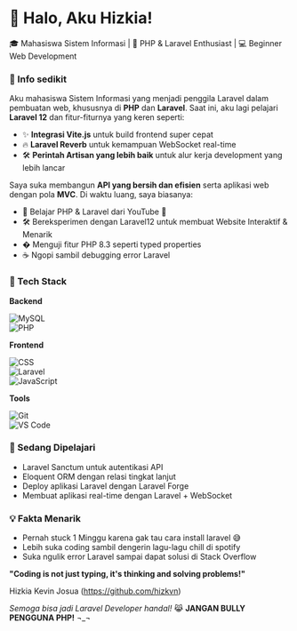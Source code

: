 # 👋 Halo, Aku Hizkia!
🎓 Mahasiswa Sistem Informasi | 🌱 PHP & Laravel Enthusiast | 💻 Beginner Web Development


### 🚀 Info sedikit 
Aku mahasiswa Sistem Informasi yang menjadi penggila Laravel dalam pembuatan web, khususnya di **PHP** dan **Laravel**. Saat ini, aku lagi pelajari **Laravel 12** dan fitur-fiturnya yang keren seperti:  
- ✨ **Integrasi Vite.js** untuk build frontend super cepat  
- 🔥 **Laravel Reverb** untuk kemampuan WebSocket real-time  
- 🛠️ **Perintah Artisan yang lebih baik** untuk alur kerja development yang lebih lancar  

Saya suka membangun **API yang bersih dan efisien** serta aplikasi web dengan pola **MVC**. Di waktu luang, saya biasanya:  
- 📖 Belajar PHP & Laravel dari YouTube 🔴  
- 🛠️ Bereksperimen dengan Laravel12 untuk membuat Website Interaktif & Menarik  
- � Menguji fitur PHP 8.3 seperti typed properties  
- ☕ Ngopi sambil debugging error Laravel  

### 🔧 Tech Stack  
**Backend**  

![MySQL](https://img.shields.io/badge/-MySQL-4479A1?style=flat&logo=mysql&logoColor=white)  
![PHP](https://img.shields.io/badge/-PHP-777BB4?style=flat&logo=php&logoColor=white)  

**Frontend**  

![CSS](https://img.shields.io/badge/CSS-1572B6?style=for-the-badge&logo=css&logoColor=white)  
![Laravel](https://img.shields.io/badge/-Laravel-FF2D20?style=flat&logo=laravel&logoColor=white)  
![JavaScript](https://img.shields.io/badge/-JavaScript-F7DF1E?style=flat&logo=javascript&logoColor=black)  

**Tools**  

![Git](https://img.shields.io/badge/-Git-F05032?style=flat&logo=git&logoColor=white)  
![VS Code](https://img.shields.io/badge/VS_Code-007ACC?style=for-the-badge&logo=visual-studio-code&logoColor=white)  

### 🌱 Sedang Dipelajari  
- Laravel Sanctum untuk autentikasi API  
- Eloquent ORM dengan relasi tingkat lanjut  
- Deploy aplikasi Laravel dengan Laravel Forge  
- Membuat aplikasi real-time dengan Laravel + WebSocket  

### 💡 Fakta Menarik  
- Pernah stuck 1 Minggu karena gak tau cara install laravel 😅  
- Lebih suka coding sambil dengerin lagu-lagu chill di spotify 
- Suka ngulik error Laravel sampai dapat solusi di Stack Overflow

**"Coding is not just typing, it's thinking and solving problems!"**  

Hizkia Kevin Josua (https://github.com/hizkvn)  

*Semoga bisa jadi Laravel Developer handal!* 😹
**JANGAN BULLY PENGGUNA PHP!** ¬_¬
